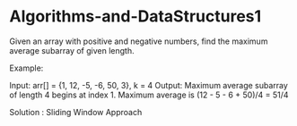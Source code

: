 # Algorithms-and-DataStructures1
Given an array with positive and negative numbers, find the maximum average subarray of given length.

Example: 

Input:  arr[] = {1, 12, -5, -6, 50, 3}, k = 4
Output: Maximum average subarray of length 4 begins
        at index 1.
Maximum average is (12 - 5 - 6 + 50)/4 = 51/4

Solution : Sliding Window Approach
